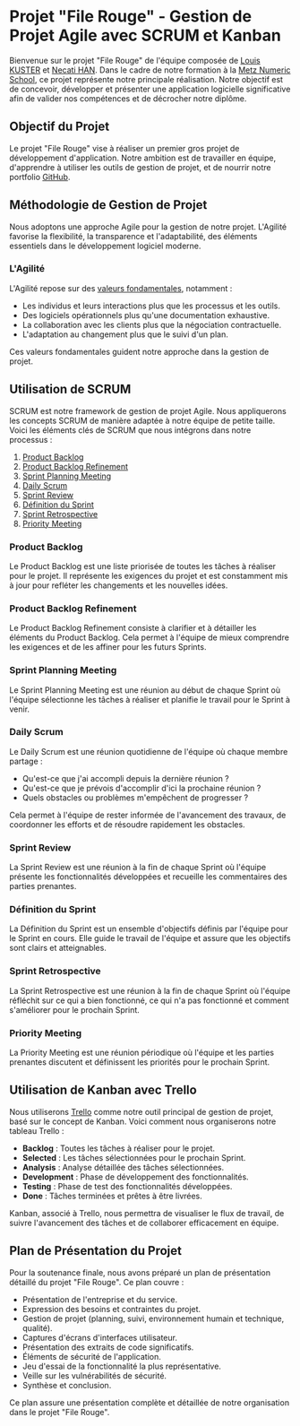 # Projet "File Rouge" - Gestion de Projet Agile avec SCRUM et Kanban

Bienvenue sur le projet "File Rouge" de l'équipe composée de [Louis KUSTER](https://github.com/Macbeth57) et [Necati HAN](http://github.com/nedjo90). Dans le cadre de notre formation à la [Metz Numeric School](https://www.metz-numerique.fr/fr), ce projet représente notre principale réalisation. Notre objectif est de concevoir, développer et présenter une application logicielle significative afin de valider nos compétences et de décrocher notre diplôme.

## Objectif du Projet

Le projet "File Rouge" vise à réaliser un premier gros projet de développement d'application. Notre ambition est de travailler en équipe, d'apprendre à utiliser les outils de gestion de projet, et de nourrir notre portfolio [GitHub](https://github.com/).

## Méthodologie de Gestion de Projet

Nous adoptons une approche Agile pour la gestion de notre projet. L'Agilité favorise la flexibilité, la transparence et l'adaptabilité, des éléments essentiels dans le développement logiciel moderne.

### L'Agilité

L'Agilité repose sur des [valeurs fondamentales](http://agilemanifesto.org/iso/fr/manifesto.html), notamment :
- Les individus et leurs interactions plus que les processus et les outils.
- Des logiciels opérationnels plus qu'une documentation exhaustive.
- La collaboration avec les clients plus que la négociation contractuelle.
- L'adaptation au changement plus que le suivi d'un plan.

Ces valeurs fondamentales guident notre approche dans la gestion de projet.

## Utilisation de SCRUM

SCRUM est notre framework de gestion de projet Agile. Nous appliquerons les concepts SCRUM de manière adaptée à notre équipe de petite taille. Voici les éléments clés de SCRUM que nous intégrons dans notre processus :

1. [Product Backlog](#product-backlog)
2. [Product Backlog Refinement](#product-backlog-refinement)
3. [Sprint Planning Meeting](#sprint-planning-meeting)
4. [Daily Scrum](#daily-scrum)
5. [Sprint Review](#sprint-review)
6. [Définition du Sprint](#définition-du-sprint)
7. [Sprint Retrospective](#sprint-retrospective)
8. [Priority Meeting](#priority-meeting)

### Product Backlog

Le Product Backlog est une liste priorisée de toutes les tâches à réaliser pour le projet. Il représente les exigences du projet et est constamment mis à jour pour refléter les changements et les nouvelles idées.

### Product Backlog Refinement

Le Product Backlog Refinement consiste à clarifier et à détailler les éléments du Product Backlog. Cela permet à l'équipe de mieux comprendre les exigences et de les affiner pour les futurs Sprints.

### Sprint Planning Meeting

Le Sprint Planning Meeting est une réunion au début de chaque Sprint où l'équipe sélectionne les tâches à réaliser et planifie le travail pour le Sprint à venir.

### Daily Scrum

Le Daily Scrum est une réunion quotidienne de l'équipe où chaque membre partage :
- Qu'est-ce que j'ai accompli depuis la dernière réunion ?
- Qu'est-ce que je prévois d'accomplir d'ici la prochaine réunion ?
- Quels obstacles ou problèmes m'empêchent de progresser ?

Cela permet à l'équipe de rester informée de l'avancement des travaux, de coordonner les efforts et de résoudre rapidement les obstacles.

### Sprint Review

La Sprint Review est une réunion à la fin de chaque Sprint où l'équipe présente les fonctionnalités développées et recueille les commentaires des parties prenantes.

### Définition du Sprint

La Définition du Sprint est un ensemble d'objectifs définis par l'équipe pour le Sprint en cours. Elle guide le travail de l'équipe et assure que les objectifs sont clairs et atteignables.

### Sprint Retrospective

La Sprint Retrospective est une réunion à la fin de chaque Sprint où l'équipe réfléchit sur ce qui a bien fonctionné, ce qui n'a pas fonctionné et comment s'améliorer pour le prochain Sprint.

### Priority Meeting

La Priority Meeting est une réunion périodique où l'équipe et les parties prenantes discutent et définissent les priorités pour le prochain Sprint.

## Utilisation de Kanban avec Trello

Nous utiliserons [Trello](https://trello.com/) comme notre outil principal de gestion de projet, basé sur le concept de Kanban. Voici comment nous organiserons notre tableau Trello :

- **Backlog** : Toutes les tâches à réaliser pour le projet.
- **Selected** : Les tâches sélectionnées pour le prochain Sprint.
- **Analysis** : Analyse détaillée des tâches sélectionnées.
- **Development** : Phase de développement des fonctionnalités.
- **Testing** : Phase de test des fonctionnalités développées.
- **Done** : Tâches terminées et prêtes à être livrées.

Kanban, associé à Trello, nous permettra de visualiser le flux de travail, de suivre l'avancement des tâches et de collaborer efficacement en équipe.

## Plan de Présentation du Projet

Pour la soutenance finale, nous avons préparé un plan de présentation détaillé du projet "File Rouge". Ce plan couvre :

- Présentation de l'entreprise et du service.
- Expression des besoins et contraintes du projet.
- Gestion de projet (planning, suivi, environnement humain et technique, qualité).
- Captures d'écrans d'interfaces utilisateur.
- Présentation des extraits de code significatifs.
- Éléments de sécurité de l'application.
- Jeu d'essai de la fonctionnalité la plus représentative.
- Veille sur les vulnérabilités de sécurité.
- Synthèse et conclusion.

Ce plan assure une présentation complète et détaillée de notre organisation dans le projet "File Rouge".
